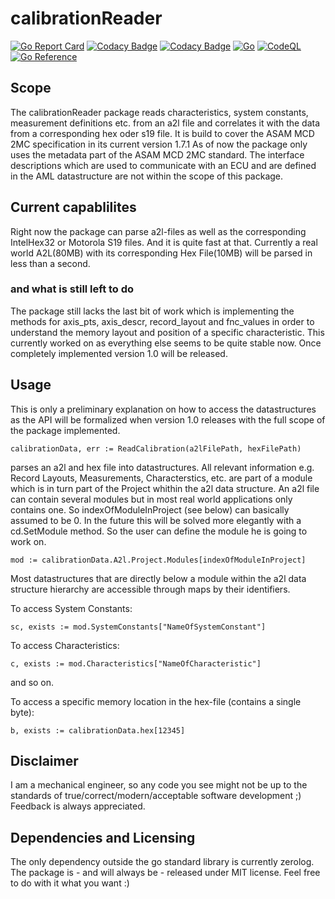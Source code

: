 # calibrationReader
[![Go Report Card](https://goreportcard.com/badge/github.com/asap2Go/calibrationReader)](https://goreportcard.com/report/github.com/asap2Go/calibrationReader)  [![Codacy Badge](https://app.codacy.com/project/badge/Grade/e19560faf3484ccb88922ad3548b19ad)](https://www.codacy.com/gh/asap2Go/calibrationReader/dashboard?utm_source=github.com&amp;utm_medium=referral&amp;utm_content=asap2Go/calibrationReader&amp;utm_campaign=Badge_Grade) [![Codacy Badge](https://app.codacy.com/project/badge/Coverage/e19560faf3484ccb88922ad3548b19ad)](https://www.codacy.com/gh/asap2Go/calibrationReader/dashboard?utm_source=github.com&utm_medium=referral&utm_content=asap2Go/calibrationReader&utm_campaign=Badge_Coverage) [![Go](https://github.com/asap2Go/calibrationReader/actions/workflows/go-build-test-and-license.yml/badge.svg)](https://github.com/asap2Go/calibrationReader/actions/workflows/go-build-test-and-license.yml) [![CodeQL](https://github.com/asap2Go/calibrationReader/actions/workflows/codeql-analysis.yml/badge.svg)](https://github.com/asap2Go/calibrationReader/actions/workflows/codeql-analysis.yml) [![Go Reference](https://pkg.go.dev/badge/github.com/asap2Go/calibrationReader.svg)](https://pkg.go.dev/github.com/asap2Go/calibrationReader)
## Scope
 The calibrationReader package reads characteristics, system constants, measurement definitions etc. 
 from an a2l file and correlates it with the data from a corresponding hex oder s19 file. 
 It is build to cover the ASAM MCD 2MC specification in its current version 1.7.1
 As of now the package only uses the metadata part of the ASAM MCD 2MC standard. 
 The interface descriptions which are used to communicate with an ECU 
 and are defined in the AML datastructure are not within the scope of this package.

## Current capablilites
 Right now the package can parse a2l-files as well as the corresponding IntelHex32 or Motorola S19 files. 
 And it is quite fast at that. Currently a real world A2L(80MB) with its corresponding Hex File(10MB) will be parsed in less than a second.
### and what is still left to do
 The package still lacks the last bit of work which is implementing the methods for axis_pts, axis_descr, record_layout and fnc_values 
 in order to understand the memory layout and position of a specific characteristic.
 This currently worked on as everything else seems to be quite stable now.
 Once completely implemented version 1.0 will be released.
 
##  Usage
 This is only a preliminary explanation on how to access the datastructures 
 as the API will be formalized when version 1.0 releases with the full scope of the package implemented.

 `calibrationData, err := ReadCalibration(a2lFilePath, hexFilePath)`

 parses an a2l and hex file into datastructures.
 All relevant information e.g. Record Layouts, Measurements, Characterstics, etc. 
 are part of a module which is in turn part of the Project whithin the a2l data structure.
 An a2l file can contain several modules but in most real world applications only contains one. 
 So indexOfModuleInProject (see below) can basically assumed to be 0.
 In the future this will be solved more elegantly with a cd.SetModule method. 
 So the user can define the module he is going to work on.

 `mod := calibrationData.A2l.Project.Modules[indexOfModuleInProject]`

 Most datastructures that are directly below a module 
 within the a2l data structure hierarchy are accessible through maps by their identifiers.

 To access System Constants:

 `sc, exists := mod.SystemConstants["NameOfSystemConstant"]`

 To access Characteristics:

 `c, exists := mod.Characteristics["NameOfCharacteristic"]`

 and so on. 

 To access a specific memory location in the hex-file (contains a single byte):

 `b, exists := calibrationData.hex[12345]`
 
##  Disclaimer
 I am a mechanical engineer, so any code you see might not be up to the standards of true/correct/modern/acceptable software development ;)
 Feedback is always appreciated.

## Dependencies and Licensing
 The only dependency outside the go standard library is currently zerolog.
 The package is - and will always be - released under MIT license.
 Feel free to do with it what you want :)
